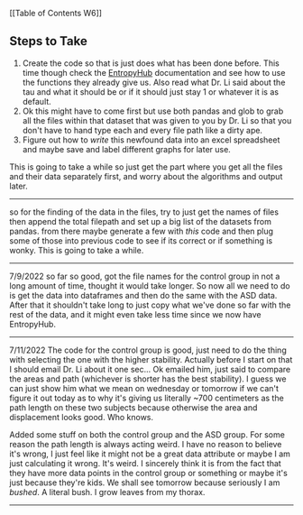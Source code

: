 [[Table of Contents W6]]

## Steps to Take
1. Create the code so that is just does what has been done before. This time though check the [EntropyHub](https://www.entropyhub.xyz) documentation and see how to use the functions they already give us. Also read what Dr. Li said about the tau and what it should be or if it should just stay 1 or whatever it is as default.
2. Ok this might have to come first but use both pandas and glob to grab all the files within that dataset that was given to you by Dr. Li so that you don't have to hand type each and every file path like a dirty ape.
3. Figure out how to *write* this newfound data into an excel spreadsheet and maybe save and label different graphs for later use.

This is going to take a while so just get the part where you get all the files and their data separately first, and worry about the algorithms and output later.

---
so for the finding of the data in the files, try to just get the names of files then append the total filepath and set up a big list of the datasets from pandas. from there maybe generate a few with *this* code and then plug some of those into previous code to see if its correct or if something is wonky. This is going to take a while.

---
7/9/2022
so far so good, got the file names for the control group in not a long amount of time, thought it would take longer. So now all we need to do is get the data into dataframes and then do the same with the ASD data. After that it shouldn't take long to just copy what we've done so far with the rest of the data, and it might even take less time since we now have EntropyHub. 

---
7/11/2022
The code for the control group is good, just need to do the thing with selecting the one with the higher stability. Actually before I start on that I should email Dr. Li about it one sec...
Ok emailed him, just said to compare the areas and path (whichever is shorter has the best stability). I guess we can just show him what we mean on wednesday or tomorrow if we can't figure it out today as to why it's giving us literally ~700 centimeters as the path length on these two subjects because otherwise the area and displacement looks good. Who knows.

Added some stuff on both the control group and the ASD group. For some reason the path length is always acting weird. I have no reason to believe it's wrong, I just feel like it might not be a great data attribute or maybe I am just calculating it wrong. It's weird. I sincerely think it is from the fact that they have more data points in the control group or something or maybe it's just because they're kids. We shall see tomorrow because seriously I am *bushed*. A literal bush. I grow leaves from my thorax.

---